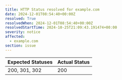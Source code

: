 ```yaml
---
title: HTTP Status resolved for example.com
date: 2024-12-01T08:54:40+00:00Z
resolved: True
resolvedWhen: 2024-12-01T08:54:40+00:00Z
resolvedStartTime: 2024-10-25T21:09:43.191474+00:00
severity: notice
affected:
  - example.com
section: issue
---
```


| Expected Statuses | Actual Status  |
|-------------------|----------------|
| 200, 301, 302 | 200 |
